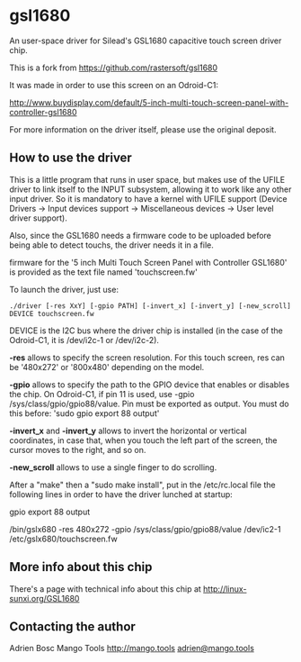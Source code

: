 gsl1680
=======

An user-space driver for Silead's GSL1680 capacitive touch screen driver chip.

This is a fork from https://github.com/rastersoft/gsl1680

It was made in order to use this screen on an Odroid-C1:

http://www.buydisplay.com/default/5-inch-multi-touch-screen-panel-with-controller-gsl1680

For more information on the driver itself, please use the original deposit.

## How to use the driver ##

This is a little program that runs in user space, but makes use of the UFILE driver to link itself to the INPUT subsystem, allowing it to work like any other input driver. So it is mandatory to have a kernel with UFILE support (Device Drivers -> Input devices support -> Miscellaneous devices -> User level driver support).

Also, since the GSL1680 needs a firmware code to be uploaded before being able to detect touchs, the driver needs it in a file.

firmware for the '5 inch Multi Touch Screen Panel with Controller GSL1680' is provided as the text file named 'touchscreen.fw'

To launch the driver, just use:

	./driver [-res XxY] [-gpio PATH] [-invert_x] [-invert_y] [-new_scroll] DEVICE touchscreen.fw

DEVICE is the I2C bus where the driver chip is installed (in the case of the Odroid-C1, it is /dev/i2c-1 or /dev/i2c-2).

**-res** allows to specify the screen resolution. For this touch screen, res can be '480x272' or '800x480' depending on the model.

**-gpio** allows to specify the path to the GPIO device that enables or disables the chip. On Odroid-C1, if pin 11 is used, use -gpio /sys/class/gpio/gpio88/value. 
Pin must be exported as output. You must do this before: 'sudo gpio export 88 output'

**-invert_x** and **-invert_y** allows to invert the horizontal or vertical coordinates, in case that, when you touch the left part of the screen, the cursor moves to the right, and so on.

**-new_scroll** allows to use a single finger to do scrolling.


After a "make" then a "sudo make install",
put in the /etc/rc.local file the following lines in order to have the driver lunched at startup:


gpio export 88 output

/bin/gslx680 -res 480x272 -gpio /sys/class/gpio/gpio88/value /dev/ic2-1 /etc/gslx680/touchscreen.fw

## More info about this chip ##

There's a page with technical info about this chip at http://linux-sunxi.org/GSL1680

## Contacting the author ##

Adrien Bosc
Mango Tools
http://mango.tools
adrien@mango.tools
